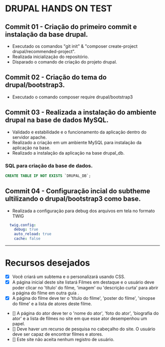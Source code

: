# DRUPAL HANDS ON TEST

## Commit 01 - Criação do primeiro commit e instalação da base drupal.
- Executado os comandos "git init" & "composer create-project drupal/recommended-project".
- Realizada inicialização do repositório.
- Disparado o comando de criação do projeto drupal.

## Commit 02 - Criação do tema do drupal/bootstrap3.
- Executado o comando composer require drupal/bootstrap3

## Commit 03 - Realizada a instalação do ambiente drupal na base de dados MySQL.
- Validado e estabilidade e o funcionamento da aplicação dentro do servidor apache.
- Realizado a criação em um ambiente MySQL para instalação da aplicação na base.
- Realizado a instalação da aplicação na base drupal_db.

### SQL para criação da base de dados.
```sql
CREATE TABLE IF NOT EXISTS `DRUPAL_DB`;
```

## Commit 04 - Configuração incial do subtheme ultilizando o drupal/bootstrap3 como base.
- Realizada a configuração para debug dos arquivos em tela no formato TWIG
```yml
  twig.config:
    debug: true
    auto_reload: true
    cache: false
```

---

# Recursos desejados
- [X] Você criará um subtema e o personalizará usando CSS.
- [X] A página inicial deste site listará Filmes em destaque e o usuário deve poder clicar no 'título' do filme, 'imagem' ou 'descrição curta' para abrir a página do filme em outra guia .
- [X] A página do filme deve ter o 'título do filme', 'poster do filme', 'sinopse do filme' e a lista de atores deste filme.
- [] A página do ator deve ter o 'nome do ator', 'foto do ator', 'biografia do ator' e a lista de filmes no site em que esse ator desempenhou um papel.
- [] Deve haver um recurso de pesquisa no cabeçalho do site. O usuário deve ser capaz de encontrar filmes e atores.
- [] Este site não aceita nenhum registro de usuário.
